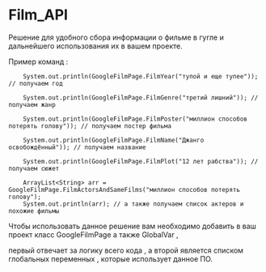 # Film_API
Решение для удобного сбора информации о фильме в гугле и дальнейшего использования их в вашем проекте.

Пример команд :

        System.out.println(GoogleFilmPage.FilmYear("тупой и еще тупее")); // получаем год
        
        System.out.println(GoogleFilmPage.FilmGenre("третий лишний")); // получаем жанр
        
        System.out.println(GoogleFilmPage.FilmPoster("миллион способов потерять голову")); // получаем постер фильма
        
        System.out.println(GoogleFilmPage.FilmName("Джанго освобождённый")); // получаем название
        
        System.out.println(GoogleFilmPage.FilmPlot("12 лет рабства")); // получаем сюжет

        ArrayList<String> arr = GoogleFilmPage.FilmActorsAndSameFilms("миллион способов потерять голову");
        System.out.println(arr); // а также получаем список актеров и похожие фильмы

Чтобы использовать данное решение вам необходимо добавить в ваш проект класс  GoogleFilmPage а также GlobalVar , 

первый отвечает за логику всего кода , а второй является списком глобальных  переменных , которые использует данное ПО.
